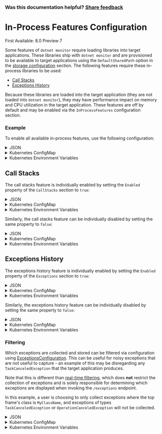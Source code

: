 ### Was this documentation helpful? [Share feedback](https://www.research.net/r/DGDQWXH?src=documentation%2Fconfiguration%2Fin-process-features-configuration)

# In-Process Features Configuration

First Available: 8.0 Preview 7

Some features of `dotnet monitor` require loading libraries into target applications. These libraries ship with `dotnet monitor` and are provisioned to be available to target applications using the `DefaultSharedPath` option in the [storage configuration](./storage-configuration.md) section. The following features require these in-process libraries to be used:

- [Call Stacks](#call-stacks)
- [Exceptions History](#exceptions-history)

Because these libraries are loaded into the target application (they are not loaded into `dotnet monitor`), they may have performance impact on memory and CPU utilization in the target application. These features are off by default and may be enabled via the `InProcessFeatures` configuration section.

### Example

To enable all available in-process features, use the following configuration:

<details>
  <summary>JSON</summary>

  ```json
  {
    "InProcessFeatures": {
      "Enabled": true
    }
  }
  ```
</details>

<details>
  <summary>Kubernetes ConfigMap</summary>
  
  ```yaml
  InProcessFeatures__Enabled: "true"
  ```
</details>

<details>
  <summary>Kubernetes Environment Variables</summary>
  
  ```yaml
  - name: DotnetMonitor_InProcessFeatures__Enabled
    value: "true"
  ```
</details>

## Call Stacks

The call stacks feature is individually enabled by setting the `Enabled` property of the `CallStacks` section to `true`:

<details>
  <summary>JSON</summary>

  ```json
  {
    "InProcessFeatures": {
      "CallStacks": {
        "Enabled": true
      }
    }
  }
  ```
</details>

<details>
  <summary>Kubernetes ConfigMap</summary>
  
  ```yaml
  InProcessFeatures__CallStacks__Enabled: "true"
  ```
</details>

<details>
  <summary>Kubernetes Environment Variables</summary>
  
  ```yaml
  - name: DotnetMonitor_InProcessFeatures__CallStacks__Enabled
    value: "true"
  ```
</details>

Similarly, the call stacks feature can be individually disabled by setting the same property to `false`:

<details>
  <summary>JSON</summary>

  ```json
  {
    "InProcessFeatures": {
      "Enabled": true,
      "CallStacks": {
        "Enabled": false
      }
    }
  }
  ```
</details>

<details>
  <summary>Kubernetes ConfigMap</summary>
  
  ```yaml
  InProcessFeatures__Enabled: "true"
  InProcessFeatures__CallStacks__Enabled: "false"
  ```
</details>

<details>
  <summary>Kubernetes Environment Variables</summary>
  
  ```yaml
  - name: DotnetMonitor_InProcessFeatures__Enabled
    value: "true"
  - name: DotnetMonitor_InProcessFeatures__CallStacks__Enabled
    value: "false"
  ```
</details>

## Exceptions History

The exceptions history feature is individually enabled by setting the `Enabled` property of the `Exceptions` section to `true`:

<details>
  <summary>JSON</summary>

  ```json
  {
    "InProcessFeatures": {
      "Exceptions": {
        "Enabled": true
      }
    }
  }
  ```
</details>

<details>
  <summary>Kubernetes ConfigMap</summary>
  
  ```yaml
  InProcessFeatures__Exceptions__Enabled: "true"
  ```
</details>

<details>
  <summary>Kubernetes Environment Variables</summary>
  
  ```yaml
  - name: DotnetMonitor_InProcessFeatures__Exceptions__Enabled
    value: "true"
  ```
</details>

Similarly, the exceptions history feature can be individually disabled by setting the same property to `false`:

<details>
  <summary>JSON</summary>

  ```json
  {
    "InProcessFeatures": {
      "Enabled": true,
      "Exceptions": {
        "Enabled": false
      }
    }
  }
  ```
</details>

<details>
  <summary>Kubernetes ConfigMap</summary>
  
  ```yaml
  InProcessFeatures__Enabled: "true"
  InProcessFeatures__Exceptions__Enabled: "false"
  ```
</details>

<details>
  <summary>Kubernetes Environment Variables</summary>
  
  ```yaml
  - name: DotnetMonitor_InProcessFeatures__Enabled
    value: "true"
  - name: DotnetMonitor_InProcessFeatures__Exceptions__Enabled
    value: "false"
  ```
</details>

### Filtering

Which exceptions are collected and stored can be filtered via configuration using [ExceptionsConfiguration](../api/exceptions-custom.md#ExceptionsConfiguration). This can be useful for noisy exceptions that are not useful to capture - an example of this may be disregarding any `TaskCanceledException` that the target application produces.

Note that this is different than [real-time filtering](../api/exceptions-custom.md), which does **not** restrict the collection of exceptions and is solely responsible for determining which exceptions are displayed when invoking the `/exceptions` endpoint.

In this example, a user is choosing to only collect exceptions where the top frame's class is `MyClassName`, and exceptions of types `TaskCanceledException` or `OperationCanceledException` will not be collected.

<details>
  <summary>JSON</summary>

  ```json
  {
    "InProcessFeatures": {
      "Exceptions": {
        "Enabled": true,
        "Filters": {
          "Include": [
            {
              "TypeName": "MyClassName"
            }
          ],
          "Exclude": [
            {
              "ExceptionType": "TaskCanceledException"
            },
            {
              "ExceptionType": "OperationCanceledException"
            }
          ]
        }
      }
    }
  }
  ```
</details>

<details>
  <summary>Kubernetes ConfigMap</summary>
  
  ```yaml
  InProcessFeatures__Exceptions__Enabled: "true"
  InProcessFeatures__Exceptions__Filters__Include__0__TypeName: "MyClassName"
  InProcessFeatures__Exceptions__Filters__Exclude__0__ExceptionType: "TaskCanceledException"
  InProcessFeatures__Exceptions__Filters__Exclude__1__ExceptionType: "OperationCanceledException"
  ```
</details>

<details>
  <summary>Kubernetes Environment Variables</summary>
  
  ```yaml
  - name: DotnetMonitor_InProcessFeatures__Exceptions__Enabled
    value: "true"
  - name: DotnetMonitor_InProcessFeatures__Exceptions__Filters__Include__0__TypeName
    value: "MyClassName"
  - name: DotnetMonitor_InProcessFeatures__Exceptions__Filters__Exclude__0__ExceptionType
    value: "TaskCanceledException"
  - name: DotnetMonitor_InProcessFeatures__Exceptions__Filters__Exclude__1__ExceptionType
    value: "OperationCanceledException"
  ```
</details>
